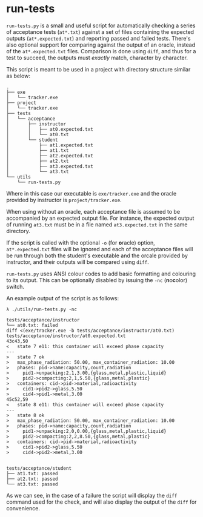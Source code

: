 # run-tests

`run-tests.py` is a small and useful script for automatically checking a series
of acceptance tests (`at*.txt`) against a set of files containing the expected
outputs (`at*.expected.txt`) and reporting passed and failed tests. There's also
optional support for comparing against the output of an oracle, instead of the
`at*.expected.txt` files. Comparison is done using `diff`, and thus for a test
to succeed, the outputs must *exactly* match, character by character.

This script is meant to be used in a project with directory structure similar as
below:

```
.
├── exe
│   └── tracker.exe
├── project
│   └── tracker.exe
├── tests
│   └── acceptance
│       ├── instructor
│       │   ├── at0.expected.txt
│       │   └── at0.txt
│       └── student
│           ├── at1.expected.txt
│           ├── at1.txt
│           ├── at2.expected.txt
│           ├── at2.txt
│           ├── at3.expected.txt
│           └── at3.txt
└── utils
    └── run-tests.py
```

Where in this case our executable is `exe/tracker.exe` and the oracle provided
by instructor is `project/tracker.exe`.

When using without an oracle, each acceptance file is assumed to be accompanied
by an expected output file. For instance, the expected output of running
`at3.txt` must be in a file named `at3.expected.txt` in the same directory.

If the script is called with the optional `-o` (for **o**racle) option,
`at*.expected.txt` files will be ignored and each of the acceptance files will
be run through both the student's executable and the orcale provided by
instructor, and their outputs will be compared using `diff`.

`run-tests.py` uses ANSI colour codes to add basic formatting and colouring to
its output. This can be optionally disabled by issuing the `-nc`
(**n**o**c**olor) switch.

An example output of the script is as follows:

```
λ ./utils/run-tests.py -nc

tests/acceptance/instructor
└── at0.txt: failed
diff <(exe/tracker.exe -b tests/acceptance/instructor/at0.txt) tests/acceptance/instructor/at0.expected.txt
43c43,50
<   state 7 e11: this container will exceed phase capacity
---
>   state 7 ok
>   max_phase_radiation: 50.00, max_container_radiation: 10.00
>   phases: pid->name:capacity,count,radiation
>     pid1->unpacking:2,1,3.00,{glass,metal,plastic,liquid}
>     pid2->compacting:2,1,5.50,{glass,metal,plastic}
>   containers: cid->pid->material,radioactivity
>     cid1->pid2->glass,5.50
>     cid4->pid1->metal,3.00
45c52,59
<   state 8 e11: this container will exceed phase capacity
---
>   state 8 ok
>   max_phase_radiation: 50.00, max_container_radiation: 10.00
>   phases: pid->name:capacity,count,radiation
>     pid1->unpacking:2,0,0.00,{glass,metal,plastic,liquid}
>     pid2->compacting:2,2,8.50,{glass,metal,plastic}
>   containers: cid->pid->material,radioactivity
>     cid1->pid2->glass,5.50
>     cid4->pid2->metal,3.00


tests/acceptance/student
├── at1.txt: passed
├── at2.txt: passed
└── at3.txt: passed
```

As we can see, in the case of a failure the script will display the `diff`
command used for the check, and will also display the output of the `diff` for
convenience.
